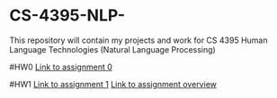 # CS-4395-NLP-
This repository will contain my projects and work for CS 4395 Human Language Technologies (Natural Language Processing)

#HW0
[Link to assignment 0](Assignment_1_cs_4395_.pdf)

#HW1
[Link to assignment 1](/tree/main/homework1/hw1_gsa200000.py) [Link to assignment overview](hw1_gsa20000.pdf)